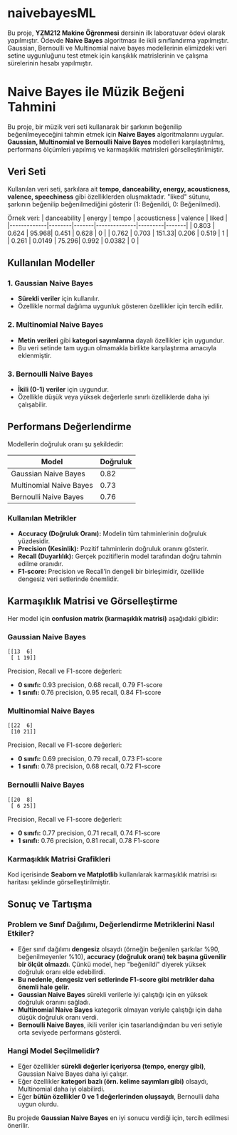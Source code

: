 # naivebayesML
Bu proje, **YZM212 Makine Öğrenmesi** dersinin ilk laboratuvar ödevi olarak yapılmıştır. Ödevde **Naive Bayes** algoritması ile ikili sınıflandırma yapılmıştır. Gaussian, Bernoulli ve Multinomial naive bayes modellerinin elimizdeki veri setine uygunluğunu test etmek için karışıklık matrislerinin ve çalışma sürelerinin hesabı yapılmıştır.

# Naive Bayes ile Müzik Beğeni Tahmini

Bu proje, bir müzik veri seti kullanarak bir şarkının beğenilip beğenilmeyeceğini tahmin etmek için **Naive Bayes** algoritmalarını uygular. **Gaussian, Multinomial ve Bernoulli Naive Bayes** modelleri karşılaştırılmış, performans ölçümleri yapılmış ve karmaşıklık matrisleri görselleştirilmiştir.


## Veri Seti
Kullanılan veri seti, şarkılara ait **tempo, danceability, energy, acousticness, valence, speechiness** gibi özelliklerden oluşmaktadır. "liked" sütunu, şarkının beğenilip beğenilmediğini gösterir (1: Beğenildi, 0: Beğenilmedi).

Örnek veri:
| danceability | energy | tempo | acousticness | valence | liked |
|-------------|--------|-------|--------------|---------|-------|
| 0.803       | 0.624  | 95.968| 0.451        | 0.628   | 0     |
| 0.762       | 0.703  | 151.33| 0.206        | 0.519   | 1     |
| 0.261       | 0.0149 | 75.296| 0.992        | 0.0382  | 0     |

## Kullanılan Modeller
### 1. Gaussian Naive Bayes
- **Sürekli veriler** için kullanılır.
- Özellikle normal dağılıma uygunluk gösteren özellikler için tercih edilir.

### 2. Multinomial Naive Bayes
- **Metin verileri** gibi **kategori sayımlarına** dayalı özellikler için uygundur.
- Bu veri setinde tam uygun olmamakla birlikte karşılaştırma amacıyla eklenmiştir.

### 3. Bernoulli Naive Bayes
- **İkili (0-1) veriler** için uygundur.
- Özellikle düşük veya yüksek değerlerle sınırlı özelliklerde daha iyi çalışabilir.

## Performans Değerlendirme
Modellerin doğruluk oranı şu şekildedir:

| Model                 | Doğruluk |
|----------------------|----------|
| Gaussian Naive Bayes | 0.82     |
| Multinomial Naive Bayes | 0.73 |
| Bernoulli Naive Bayes | 0.76 |

### Kullanılan Metrikler
- **Accuracy (Doğruluk Oranı):** Modelin tüm tahminlerinin doğruluk yüzdesidir.
- **Precision (Kesinlik):** Pozitif tahminlerin doğruluk oranını gösterir.
- **Recall (Duyarlılık):** Gerçek pozitiflerin model tarafından doğru tahmin edilme oranıdır.
- **F1-score:** Precision ve Recall’in dengeli bir birleşimidir, özellikle dengesiz veri setlerinde önemlidir.

## Karmaşıklık Matrisi ve Görselleştirme
Her model için **confusion matrix (karmaşıklık matrisi)** aşağıdaki gibidir:

### Gaussian Naive Bayes
```
[[13  6]
 [ 1 19]]
```
Precision, Recall ve F1-score değerleri:
- **0 sınıfı:** 0.93 precision, 0.68 recall, 0.79 F1-score
- **1 sınıfı:** 0.76 precision, 0.95 recall, 0.84 F1-score

### Multinomial Naive Bayes
```
[[22  6]
 [10 21]]
```
Precision, Recall ve F1-score değerleri:
- **0 sınıfı:** 0.69 precision, 0.79 recall, 0.73 F1-score
- **1 sınıfı:** 0.78 precision, 0.68 recall, 0.72 F1-score

### Bernoulli Naive Bayes
```
[[20  8]
 [ 6 25]]
```
Precision, Recall ve F1-score değerleri:
- **0 sınıfı:** 0.77 precision, 0.71 recall, 0.74 F1-score
- **1 sınıfı:** 0.76 precision, 0.81 recall, 0.78 F1-score

### Karmaşıklık Matrisi Grafikleri
Kod içerisinde **Seaborn ve Matplotlib** kullanılarak karmaşıklık matrisi ısı haritası şeklinde görselleştirilmiştir.

## Sonuç ve Tartışma
### Problem ve Sınıf Dağılımı, Değerlendirme Metriklerini Nasıl Etkiler?
- Eğer sınıf dağılımı **dengesiz** olsaydı (örneğin beğenilen şarkılar %90, beğenilmeyenler %10), **accuracy (doğruluk oranı) tek başına güvenilir bir ölçüt olmazdı**. Çünkü model, hep "beğenildi" diyerek yüksek doğruluk oranı elde edebilirdi.
- **Bu nedenle, dengesiz veri setlerinde F1-score gibi metrikler daha önemli hale gelir.**
- **Gaussian Naive Bayes** sürekli verilerle iyi çalıştığı için en yüksek doğruluk oranını sağladı.
- **Multinomial Naive Bayes** kategorik olmayan veriyle çalıştığı için daha düşük doğruluk oranı verdi.
- **Bernoulli Naive Bayes**, ikili veriler için tasarlandığından bu veri setiyle orta seviyede performans gösterdi.

### Hangi Model Seçilmelidir?
- Eğer özellikler **sürekli değerler içeriyorsa (tempo, energy gibi)**, Gaussian Naive Bayes daha iyi çalışır.
- Eğer özellikler **kategori bazlı (örn. kelime sayımları gibi)** olsaydı, Multinomial daha iyi olabilirdi.
- Eğer **bütün özellikler 0 ve 1 değerlerinden oluşsaydı**, Bernoulli daha uygun olurdu.

Bu projede **Gaussian Naive Bayes** en iyi sonucu verdiği için, tercih edilmesi önerilir.

